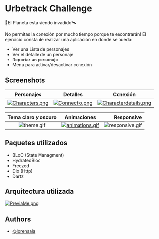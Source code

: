 
# Urbetrack Challenge

🚀El Planeta esta siendo invadido🛰

No permitas la conexión por mucho tiempo porque te encontrarán!
El ejercicio consta de realizar una aplicación en donde se pueda: 
- Ver una Lista de personajes
- Ver el detalle de un personaje
- Reportar un personaje
- Menu para activar/desactivar conexión





## Screenshots

Personajes             |  Detalles                 |     Conexión
:-------------------------:|:-------------------------:|:-------------------------: |
[![Characters.png](https://i.postimg.cc/Fs7Gftyh/Simulator-Screen-Shot-i-Phone-13-Flutter-2022-10-29-at-17-57-29.png)](https://postimg.cc/HV1bKhvN)  | [![Connectio.png](https://i.postimg.cc/661fxHDg/Simulator-Screen-Shot-i-Phone-13-Flutter-2022-10-29-at-17-58-08.png)](https://postimg.cc/SjCMWGQf) | [![Characterdetails.png](https://i.postimg.cc/t4d6JDMX/Simulator-Screen-Shot-i-Phone-13-Flutter-2022-10-29-at-17-59-02.png)](https://postimg.cc/fVLyg7sF)


Tema claro y oscuro             |  Animaciones                 |    Responsive
:-------------------------:|:-------------------------:|  ----------------------: |
![theme.gif](https://media.giphy.com/media/CnA79Hnx7KfVZW70Zk/giphy.gif) |  [![animations.gif](https://media.giphy.com/media/FyQtMbKtn5U6BAuNzD/giphy.gif)](https://media.giphy.com/media/FyQtMbKtn5U6BAuNzD/giphy.gif) | ![responsive.gif](https://media.giphy.com/media/D29Kf2QGMWWofyvX5F/giphy.gif)






## Paquetes utilizados

- BLoC (State Managment)
- HydratedBloc
- Freezed
- Dio (Http)
- Dartz


## Arquitectura utilizada

[![PreviaMe.png](https://i.postimg.cc/tCNvP0Jf/PreviaMe.png)](https://postimg.cc/XpXgSzwc)
## Authors

- [@lorensala](https://github.com/lorensala)

